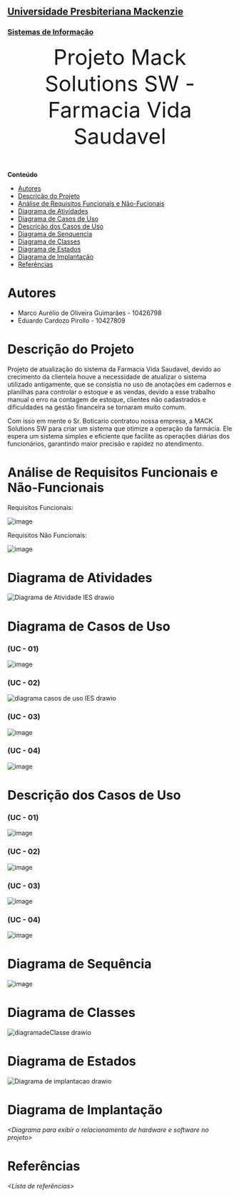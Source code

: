 <h2><a href= "https://www.mackenzie.br">Universidade Presbiteriana Mackenzie</a></h2>
<h3><a href= "https://www.mackenzie.br/graduacao/sao-paulo-higienopolis/sistemas-de-informacao">Sistemas de Informação</a></h3>


<font size="+12"><center>
Projeto Mack Solutions SW - Farmacia Vida Saudavel
</center></font>

**Conteúdo**

- [Autores](#nome-alunos)
- [Descrição do Projeto](#introdução-do-projeto)
- [Análise de Requisitos Funcionais e Não-Fucionais](#descrição-dos-requisitos)
- [Diagrama de Atividades](#diagrama-de-atividades) 
- [Diagrama de Casos de Uso](#diagrama-de-comportamento-atores)
- [Descrição dos Casos de Uso](#descrição-das-funcões)
- [Diagrama de Senquencia](#diagrama-de-ordem-interações)
- [Diagrama de Classes](#diagrama-orientado-objetos)
- [Diagrama de Estados](#diagrama-estrutura-componente)
- [Diagrama de Implantação](#diagrama-de-hardware-software)
- [Referências](#referências)


# Autores

* Marco Aurélio de Oliveira Guimarães - 10426798
* Eduardo Cardozo Pirollo - 10427809

# Descrição do Projeto

Projeto de atualização do sistema da Farmacia Vida Saudavel, devido ao crecimento da clientela houve a necessidade de atualizar o sistema utilizado antigamente, que se consistia no uso de anotações em cadernos e planilhas para controlar o estoque e as vendas, devido a esse trabalho manual o erro na contagem de estoque, clientes não cadastrados e dificuldades na gestão financeira se tornaram muito comum.

Com isso em mente o Sr. Boticario contratou nossa empresa, a MACK Solutions SW para criar um sistema que otimize a operação da farmácia. Ele espera um sistema simples e eficiente que facilite as operações 
diárias dos funcionários, garantindo maior precisão e rapidez no atendimento.

# Análise de Requisitos Funcionais e Não-Funcionais
Requisitos Funcionais:

![image](https://github.com/user-attachments/assets/75b7fdb0-3d72-48cc-b070-94e9217e3d76)

  

Requisitos Não Funcionais:

![image](https://github.com/user-attachments/assets/8501723d-db3c-46fb-b0f9-8684a0f879ef)


# Diagrama de Atividades
![Diagrama de Atividade IES drawio](https://github.com/user-attachments/assets/3cc86146-d8d0-4e82-be92-ad3f9a3c79d0)
# Diagrama de Casos de Uso
### (UC - 01)
![image](https://github.com/user-attachments/assets/4ff434ba-07f5-42fa-9071-7cbaa22e5c84)
### (UC - 02)
![diagrama casos de uso IES drawio](https://github.com/user-attachments/assets/6e1c8bf8-5722-48f6-8bb3-2e8100e4c2bb)
### (UC - 03)
![image](https://github.com/user-attachments/assets/43ddf88f-1037-41d2-a236-e4a2baaee6e2)
### (UC - 04)
![image](https://github.com/user-attachments/assets/30d6d887-2ce8-46af-b82a-2a9d16bb079e)

# Descrição dos Casos de Uso
### (UC - 01)
![image](https://github.com/user-attachments/assets/8374c84e-2824-436e-9daa-02bd1570dc6f)

### (UC - 02)
![image](https://github.com/user-attachments/assets/e75c4614-f7dd-4dfb-8e1e-e4b9f62950b6)

### (UC - 03)
![image](https://github.com/user-attachments/assets/bb2e65a7-c749-4d15-8eb8-c325475bdf35)
### (UC - 04)
![image](https://github.com/user-attachments/assets/e167fdb7-82ac-48b4-b137-f1edcc8a04fb)


# Diagrama de Sequência

![image](https://github.com/user-attachments/assets/7faa89e8-50d5-4efa-adbd-59225b2d2df5)


# Diagrama de Classes

![diagramadeClasse drawio](https://github.com/user-attachments/assets/3c5807ef-bcd9-4c41-95e3-082103a8fd09)

# Diagrama de Estados

![Diagrama de implantacao drawio](https://github.com/user-attachments/assets/585e3911-cf9d-4600-8d1f-8b88808a3154)

# Diagrama de Implantação

*&lt;Diagrama para exibir o relacionamento de hardware e software no projeto&gt;*

# Referências

*&lt;Lista de referências&gt;*
